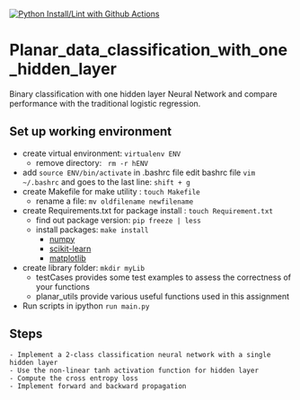[![Python Install/Lint with Github Actions](https://github.com/sktan888/Planar_data_classification_with_one_hidden_layer/actions/workflows/main.yml/badge.svg)](https://github.com/sktan888/Planar_data_classification_with_one_hidden_layer/actions/workflows/main.yml)

# Planar_data_classification_with_one_hidden_layer
Binary classification with one hidden layer Neural Network and compare performance with the traditional logistic regression.

## Set up working environment
* create virtual environment: ```virtualenv ENV```
    - remove directory: ``` rm -r hENV```
* add ```source ENV/bin/activate``` in .bashrc file
    edit bashrc file ```vim ~/.bashrc``` and goes to the last line: ```shift + g``` 
* create Makefile for make utility : ``` touch Makefile ```
    - rename a file: ```mv oldfilename newfilename```
* create Requirements.txt for package install : ``` touch Requirement.txt ```
    - find out package version: ```pip freeze | less```
    - install packages: ``` make install ```
        - [numpy](https://www.numpy.org/)
        - [scikit-learn](http://scikit-learn.org/stable/)    
        - [matplotlib](http://matplotlib.org) 
* create library folder: ``` mkdir myLib ```
    - testCases provides some test examples to assess the correctness of your functions
    - planar_utils provide various useful functions used in this assignment
* Run scripts in ipython ```run main.py```

## Steps
    - Implement a 2-class classification neural network with a single hidden layer
    - Use the non-linear tanh activation function for hidden layer
    - Compute the cross entropy loss
    - Implement forward and backward propagation

